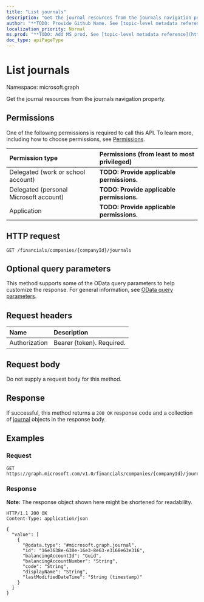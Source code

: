 ```yaml
---
title: "List journals"
description: "Get the journal resources from the journals navigation property."
author: "**TODO: Provide Github Name. See [topic-level metadata reference](https://msgo.azurewebsites.net/add/document/guidelines/metadata.html#topic-level-metadata)**"
localization_priority: Normal
ms.prod: "**TODO: Add MS prod. See [topic-level metadata reference](https://msgo.azurewebsites.net/add/document/guidelines/metadata.html#topic-level-metadata)**"
doc_type: apiPageType
---
```


# List journals
Namespace: microsoft.graph



Get the journal resources from the journals navigation property.

## Permissions
One of the following permissions is required to call this API. To learn more, including how to choose permissions, see [Permissions](/graph/permissions-reference).

|Permission type|Permissions (from least to most privileged)|
|:---|:---|
|Delegated (work or school account)|**TODO: Provide applicable permissions.**|
|Delegated (personal Microsoft account)|**TODO: Provide applicable permissions.**|
|Application|**TODO: Provide applicable permissions.**|

## HTTP request

<!-- {
  "blockType": "ignored"
}
-->
``` http
GET /financials/companies/{companyId}/journals
```

## Optional query parameters
This method supports some of the OData query parameters to help customize the response. For general information, see [OData query parameters](/graph/query-parameters).

## Request headers
|Name|Description|
|:---|:---|
|Authorization|Bearer {token}. Required.|

## Request body
Do not supply a request body for this method.

## Response

If successful, this method returns a `200 OK` response code and a collection of [journal](../resources/journal.md) objects in the response body.

## Examples

### Request
<!-- {
  "blockType": "request",
  "name": "list_journal"
}
-->
``` http
GET https://graph.microsoft.com/v1.0/financials/companies/{companyId}/journals
```


### Response
**Note:** The response object shown here might be shortened for readability.
<!-- {
  "blockType": "response",
  "truncated": true,
  "@odata.type": "Collection(microsoft.graph.journal)"
}
-->
``` http
HTTP/1.1 200 OK
Content-Type: application/json

{
  "value": [
    {
      "@odata.type": "#microsoft.graph.journal",
      "id": "16e3638e-638e-16e3-8e63-e3168e63e316",
      "balancingAccountId": "Guid",
      "balancingAccountNumber": "String",
      "code": "String",
      "displayName": "String",
      "lastModifiedDateTime": "String (timestamp)"
    }
  ]
}
```

